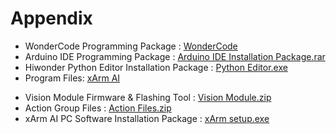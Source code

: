 # Appendix

* WonderCode Programming Package : [WonderCode](https://drive.google.com/drive/folders/1DvebM-ic0hn_MFobA7cVo24GZoXOLTgP?usp=sharing)
* Arduino IDE Programming Package : [Arduino IDE Installation Package.rar](https://drive.google.com/drive/folders/1L0oDe6uAvkiWgZLOXh2G2ArpgOHpIvWh?usp=sharing)
* Hiwonder Python Editor Installation Package : [Python Editor.exe](https://drive.google.com/drive/folders/1SEKEZvqae38Jf5IXCSFjdXkrQk-_U5w1?usp=sharing)
* Program Files: [xArm AI](https://drive.google.com/drive/folders/1KLVJwr1NkqrMO6OvIcwcJ8H1oCfsxcH2?usp=sharing)

- Vision Module Firmware & Flashing Tool : [Vision Module.zip]()
- Action Group Files : [Action Files.zip]()
- xArm AI PC Software Installation Package : [xArm setup.exe](https://drive.google.com/drive/folders/1Z1Q1itNnAltxmSNmQC3WH2Qg-ImfLCyc?usp=sharing)
